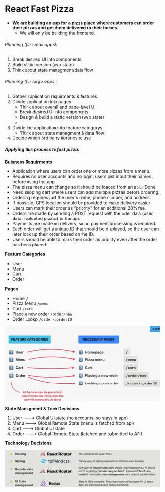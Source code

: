 # React Fast Pizza

- **We are building an app for a pizza place where customers can order their pizzas and get them delivered to their homes.**
  - We will only be building the frontend.


###### Planning (for small apps):
1. Break desired UI into components
2. Build static version (w/o state)
3. Think about state managment/data flow


###### Planning (for large apps):
1. Gather application requirments & features
2. Divide application into pages
    - Think about overall and page-level UI
    - Break desired UI into components
    - Design & build a static version (w/o state)
    - 
3. Divide the application into feature categorys
    - Think about state managment & data flow
4. Decide which 3rd party libraries to use 


##### Applying this process to fast pizza:

**Buisness Requirments**
- Application where users can order one or more pizzas from a menu.
- Requires no user accounts and no login: users just input their names before using the app.
- The pizza menu can change so it should be loaded from an api.✅Done
- Need shoping cart where users can add multiple pizzas before ordering.
- Ordering requires just the user's name, phone number, and address.
- If possible, GPS location should be provided to make delivery easier
- Users can mark their order as "priority" for an additional 20% fee.
- Orders are made by sending a POST request with the oder data (user data +selected pizzas) to the api.
- Payments are made on delivery, so no payment processing is required.
- Each order will get a unique ID that should be displayed, so the user can later look up their order based on the ID.
- Users should be able to mark their order as priority even after the order has been placed.


**Feature Categories**
- User
- Menu
- Cart
- Order



**Pages**
- Home  `/`
- Pizza Menu `/menu`
- Cart `/cart`
- Place a new order `/order/new`
- Order Lookp `/order/:orderID`


![Features & Pages](./../../images/2023-09-23-13-38-53.png)


**State Managment & Tech Decisions**
1. User   ---> Global UI state (no accounts, so stays in app)
2. Menu   ---> Global Remote State (menu is fetched from api)
3. Cart   ---> Global UI state 
4. Order  ---> Global Remote State (fetched and submitted to API)


**Technology Decisions**

![Tech Stack](./../../images/2023-09-23-13-46-03.png)
